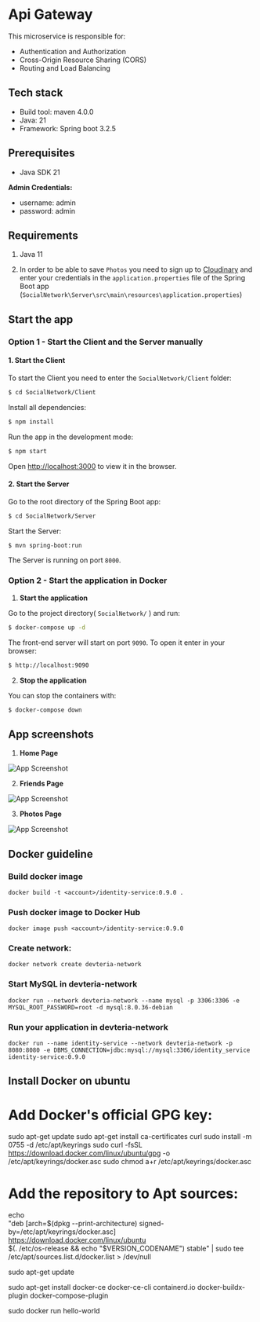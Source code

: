 # Api Gateway
This microservice is responsible for:
* Authentication and Authorization
* Cross-Origin Resource Sharing (CORS)
* Routing and Load Balancing

## Tech stack
* Build tool: maven 4.0.0
* Java: 21
* Framework: Spring boot 3.2.5

## Prerequisites
* Java SDK 21

**Admin Credentials:**
- username: admin
- password: admin

## Requirements

1. Java 11

2. In order to be able to save `Photos` you need to sign up to [Cloudinary](https://cloudinary.com/) and enter your credentials in the `application.properties` file of the Spring Boot app (`SocialNetwork\Server\src\main\resources\application.properties`)

## Start the app

### **Option 1 - Start the Client and the Server manually**

#### 1. Start the Client

To start the Client you need to enter the `SocialNetwork/Client` folder:

```bash
$ cd SocialNetwork/Client
```

Install all dependencies:

```bash
$ npm install
```

Run the app in the development mode:

```bash
$ npm start
```

Open [http://localhost:3000](http://localhost:3000) to view it in the browser.

#### 2. Start the Server

Go to the root directory of the Spring Boot app:

```bash
$ cd SocialNetwork/Server
```

Start the Server:

```bash
$ mvn spring-boot:run
```
The Server is running on port `8000`.


### **Option 2 - Start the application in Docker**

1. **Start the application**

Go to the project directory( `SocialNetwork/` ) and run:

```bash
$ docker-compose up -d
```

The front-end server will start on port `9090`. To open it enter in your browser:

```bash
$ http://localhost:9090
```
2. **Stop the application**

You can stop the containers with:

 ```bash 
 $ docker-compose down
 ```

## App screenshots

1. **Home Page**

![App Screenshot](readme-images/kl-social-network-home-gregor.PNG)

2. **Friends Page**

![App Screenshot](readme-images/kl-social-network-friends-gregor.PNG)

3. **Photos Page**

![App Screenshot](readme-images/kl-social-network-photos-gregor.PNG)

## Docker guideline
### Build docker image
`docker build -t <account>/identity-service:0.9.0 .`
### Push docker image to Docker Hub
`docker image push <account>/identity-service:0.9.0`
### Create network:
`docker network create devteria-network`
### Start MySQL in devteria-network
`docker run --network devteria-network --name mysql -p 3306:3306 -e MYSQL_ROOT_PASSWORD=root -d mysql:8.0.36-debian`
### Run your application in devteria-network
`docker run --name identity-service --network devteria-network -p 8080:8080 -e DBMS_CONNECTION=jdbc:mysql://mysql:3306/identity_service identity-service:0.9.0`

## Install Docker on ubuntu

# Add Docker's official GPG key:
sudo apt-get update
sudo apt-get install ca-certificates curl
sudo install -m 0755 -d /etc/apt/keyrings
sudo curl -fsSL https://download.docker.com/linux/ubuntu/gpg -o /etc/apt/keyrings/docker.asc
sudo chmod a+r /etc/apt/keyrings/docker.asc

# Add the repository to Apt sources:
echo \
"deb [arch=$(dpkg --print-architecture) signed-by=/etc/apt/keyrings/docker.asc] https://download.docker.com/linux/ubuntu \
$(. /etc/os-release && echo "$VERSION_CODENAME") stable" | sudo tee /etc/apt/sources.list.d/docker.list > /dev/null

sudo apt-get update

sudo apt-get install docker-ce docker-ce-cli containerd.io docker-buildx-plugin docker-compose-plugin

sudo docker run hello-world